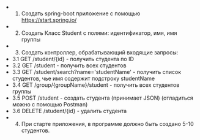 
* 1. Создать spring-boot приложение с помощью https://start.spring.io/
* 2. Создать Класс Student c полями: идентификатор, имя, имя группы
* 3. Создать контроллер, обрабатывающий входящие запросы:
* 3.1 GET /student/{id} - получить студента по ID
* 3.2 GET /student - получить всех студентов
* 3.3 GET /student/search?name='studentName' - получить список студентов, чье имя содержит подстроку studentName
* 3.4 GET /group/{groupName}/student - получить всех студентов группы
* 3.5 POST /student - создать студента (принимает JSON) (отладиться можно с помощью Postman)
* 3.6 DELETE /student/{id} - удалить студента
* 4. При старте приложения, в программе должно быть создано 5-10 студентов.

